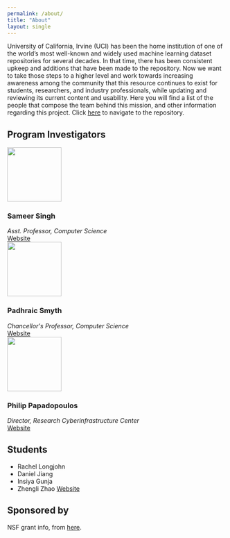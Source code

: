 ```yaml
---
permalink: /about/
title: "About"
layout: single
---
```


University of California, Irvine (UCI) has been the home institution of one of the world’s most well-known and widely used machine learning dataset repositories for several decades. In that time, there has been consistent upkeep and additions that have been made to the repository. Now we want to take those steps to a higher level and work towards increasing awareness among the community that this resource continues to exist for students, researchers, and industry professionals, while updating and reviewing its current content and usability. Here you will find a list of the people that compose the team behind this mission, and other information regarding this project. Click <a href="http://archive.ics.uci.edu/ml/index.php" class="btn">here</a> to navigate to the repository.

## Program Investigators

<div>
<img class="align-left" width="125px" src="{{ site.url }}{{ site.baseurl }}/assets/images/sameer-singh.jpg">
<h3>Sameer Singh</h3>
<i>Asst. Professor, Computer Science</i><br>
<a href="http://sameersingh.org" class="btn btn">Website</a>
</div>
<div>
<img class="align-left" width="125px" src="{{ site.url }}{{ site.baseurl }}/assets/images/padhraic-smyth.jpg">
<h3>Padhraic Smyth</h3>
<i>Chancellor's Professor, Computer Science</i><br>
<a href="https://www.ics.uci.edu/~smyth/" class="btn">Website</a>
</div>
<div>
<img class="align-left" width="125px" src="{{ site.url }}{{ site.baseurl }}/assets/images/philip-papadopoulos.jpg">
<h3>Philip Papadopoulos</h3>
<i>Director, Research Cyberinfrastructure Center</i><br>
<a href="https://rcic.uci.edu/people.html" class="btn">Website</a>
</div>

## Students

- Rachel Longjohn
- Daniel Jiang
- Insiya Gunja
- Zhengli Zhao <a href="https://zhengliz.github.io" class="btn">Website</a>



## Sponsored by

NSF grant info, from [here](https://www.ics.uci.edu/community/news/view_news?id=1643).
